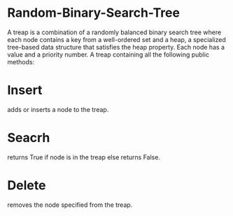 # Random-Binary-Search-Tree
A treap is a combination of a randomly balanced binary search tree where each node contains a key from a well-ordered set and a heap, a specialized tree-based data structure that satisfies the heap property. Each node has a value and a priority number.
A treap containing all the following public methods:
# Insert 
adds or inserts a node to the treap.
# Seacrh 
returns True if node is in the treap else returns False.
# Delete 
removes the node specified from the treap.
